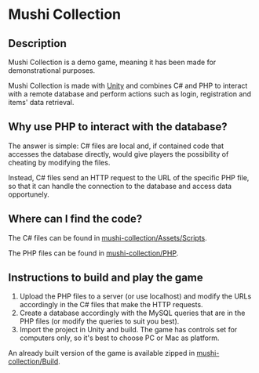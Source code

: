 # Mushi Collection
## Description
Mushi Collection is a demo game, meaning it has been made for demonstrational purposes.

Mushi Collection is made with [Unity](https://en.wikipedia.org/wiki/Unity_(game_engine)) and combines C# and PHP to interact with a remote database and perform actions such as login, registration and items' data retrieval.

## Why use PHP to interact with the database?
The answer is simple: C# files are local and, if contained code that accesses the database directly, would give players the possibility of cheating by modifying the files.

Instead, C# files send an HTTP request to the URL of the specific PHP file, so that it can handle the connection to the database and access data opportunely.

## Where can I find the code?
The C# files can be found in [mushi-collection/Assets/Scripts](https://github.com/Thornus/mushi-collection/tree/master/Assets/Scripts).

The PHP files can be found in [mushi-collection/PHP](https://github.com/Thornus/mushi-collection/tree/master/PHP).

## Instructions to build and play the game
1. Upload the PHP files to a server (or use localhost) and modify the URLs accordingly in the C# files that make the HTTP requests.
2. Create a database accordingly with the MySQL queries that are in the PHP files (or modify the queries to suit you best).
3. Import the project in Unity and build. The game has controls set for computers only, so it's best to choose PC or Mac as platform.

An already built version of the game is available zipped in [mushi-collection/Build](https://github.com/Thornus/mushi-collection/tree/master/Build).
